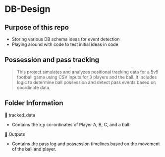 # DB-Design
## Purpose of this repo
- Storing various DB schema ideas for event detection
- Playing around with code to test initial ideas in code

## Possession and pass tracking
> This project simulates and analyzes positional tracking data for a 5v5 football game using CSV inputs for 3 players and the ball. It includes logic to determine ball possession and detect pass events based on coordinate data.


## Folder Information
📂 tracked_data
- Contains the x,y co-ordinates of Player A, B, C, and a ball.

📂 Outputs
- Contains the pass log and possession timelines based on the movement of the ball and player.

